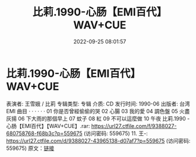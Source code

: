 ﻿---
title: 比莉.1990-心肠【EMI百代】WAV+CUE
date: 2022-09-25 08:01:57
categories: WAV车载音乐、镜像
tags: 华语中文
---
# 比莉.1990-心肠【EMI百代】WAV+CUE

表演者: 王雪娥 / 比莉
专辑类型: 专辑
介质: CD
发行时间: 1990-06
出版者: 台湾EMI
曲目
· · · · · ·
01 你是否曾經偷偷的哭
02 心腸
03 我的愛
04 調色盤
05 火盡灰揚
06 下大雨的那個早上
07 蚊子
08 紅
09 不可以這麼做
10 午夜
比莉.1990 - 心肠【EMI百代】【WAV+CUE】.rar: https://url27.ctfile.com/f/9388027-680758768-f68b3c?p=559675
(访问密码: 559675)
11. 王-: https://url27.ctfile.com/d/9388027-43965138-d07af7?p=559675
(访问密码: 559675)
原文：[链接](https://blog.sina.com.cn/s/blog_1647c7e7601030zl5.html)